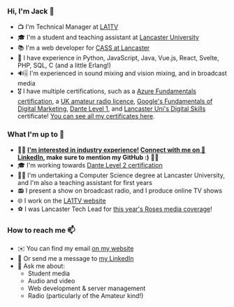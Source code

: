 ### Hi, I'm Jack 👋
- 📺 I'm Technical Manager at [LA1TV](https://github.com/LA1TV)
- 🎓 I'm a student and teaching assistant at [Lancaster University](https://lancaster.ac.uk)
- 📚 I'm a web developer for [CASS at Lancaster](https://cass.lancs.ac.uk/)
- 🧠 I have experience in Python, JavaScript, Java, Vue.js, React, Svelte, PHP, SQL, C (and a little Erlang!)
- 🔊🎚 I'm experienced in sound mixing and vision mixing, and in broadcast media
- 🎖 I have multiple certifications, such as a [Azure Fundamentals certification](https://learn.microsoft.com/api/credentials/share/en-gb/JackDunn/5AB9BD957EA28177?sharingId=EE2C44B45BAF343F), a [UK amateur radio licence](https://rsgb.org/main/clubs-training/for-students/foundation/), [Google's Fundamentals of Digital Marketing](https://learndigital.withgoogle.com/digitalgarage/course/digital-marketing), [Dante Level 1](https://www.audinate.com/learning/training-certification/dante-certification-program#l1), and [Lancaster Uni's Digital Skills](https://portal.lancaster.ac.uk/ask/digital-skills-certificate/) certificate! [You can see all my certificates here](https://drive.google.com/drive/folders/11HTUCxtcpVz4RQMqqC7xUlLYFKqzZWv6).

### What I'm up to 🙌
- 🧑‍💼 **<ins>I'm interested in industry experience!</ins> [Connect with me on 💼 LinkedIn](https://www.linkedin.com/in/jackdunncodes), make sure to mention my GitHub :)** 🧑‍💼
- 🎓 I'm working towards [Dante Level 2 certification](https://www.audinate.com/learning/training-certification/dante-certification-program#l2)
- 👨‍🏫 I'm undertaking a Computer Science degree at Lancaster University, and I'm also a teaching assistant for first years
- 📻 I present a show on broadcast radio, and I produce online TV shows
- 🌐 I work on the [LA1TV website](https://la1tv.co.uk)
- ⚽ I was Lancaster Tech Lead for [this year's Roses media coverage](https://roseslive.co.uk)!

### How to reach me 📫
- ✉️ You can find my email [on my website](https://dunn.eu.org/contact)
- 💼 Or send me a message to [my LinkedIn](https://www.linkedin.com/in/jackdunncodes)
- 💬 Ask me about:
  - Student media
  - Audio and video
  - Web development & server management
  - Radio (particularly of the Amateur kind!)

<!--
**JackDunnCodes/JackDunnCodes** is a ✨ _special_ ✨ repository because its `README.md` (this file) appears on your GitHub profile.

Here are some ideas to get you started:

- 🔭 I’m currently working on ...
- 🌱 I’m currently learning ...
- 👯 I’m looking to collaborate on ...
- 🤔 I’m looking for help with ...
- 💬 Ask me about ...
- 📫 How to reach me: ...
- 😄 Pronouns: ...
- ⚡ Fun fact: ...
-->
